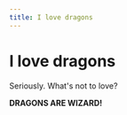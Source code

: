```yaml
---
title: I love dragons
---
```


# I love dragons

Seriously. What's not to love?

**DRAGONS ARE WIZARD!**
